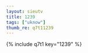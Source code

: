 ```yaml
--- 
layout: sieutv
title: 1239
tags: ["uknow"]
thumb_re: q7t11239
---
```

{% include q7t1 key="1239" %} 
